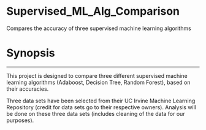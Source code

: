 # Supervised_ML_Alg_Comparison
Compares the accuracy of three supervised machine learning algorithms 

# Synopsis
---
This project is designed to compare three different supervised machine learning algorithms (Adaboost, Decision Tree, Random Forest), based on their accuracies.

Three data sets have been selected from their UC Irvine Machine Learning Repository (credit for data sets go to their respective owners).
Analysis will be done on these three data sets (includes cleaning of the data for our purposes).


